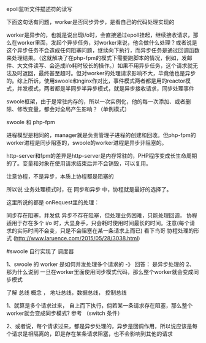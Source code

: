 

epoll监听文件描述符的读写

下面这句话有问题，worker是否同步异步，是看自己的代码处理实现的

worker是异步的，也就是说出现i/o时，会直接通过epoll挂起，继续接收请求，那么在worker里面，发起个异步任务，对worker来说，他会做什么处理？或者说是这个异步任务不会造成任何阻塞问题，继续向下执行，而异步任务是通过回调函数来处理结果。（这就解决了在php-fpm的模式下需要跑脚本的情况，例如，发邮件、大文件读写、会造成i/o耗时较长的操作。）如果不用异步任务，这个请求就无法及时返回，最终甚至超时。但对worker的处理请求影响不大，毕竟他也是异步的。综上所诉，使用swoole和nginx作对比，事件模式两者都是用的reactor模式，并发模式，两者都是半同步半异步模式，就是异步接收请求，同步处理事件




swoole框架，由于是常驻内存的，所以一次实例化，他的每一次添加、或者删除、修改变量，都会对全局产生影响？（单例模式）


swoole 和 php-fpm

进程模型是相同的，manager就是负责管理子进程的创建和回收。但php-fpm的worker进程是同步阻塞的，swoole的worker进程是异步非阻塞的。

http-server和fpm的差异是http-server是内存常驻的，PHP程序变成长生命周期的了。变量和对象在使用请求结束后并不会销毁，可以复用。



注意协程，不是异步，本质上协程都是阻塞的

所以说 业务处理模式时，在 同步和异步 中，协程就是最好的选择了。

这里所说的都是 onRequest里的处理：

同步存在阻塞，并发低
异步不存在阻塞，但处理业务困难，只能处理回调，
协程 适用于存在多个 i/o 时，大显身手，只会耗时使用时间最长的时间。注意(每个请求的实际时间不会变，只是不会阻塞在某一条请求上而已)
看下鸟哥 协程处理的形式  (http://www.laruence.com/2015/05/28/3038.html)

#swoole 自行实现了 调度器 

1、swoole 的 worker 是如何并发处理多个请求的  -》 回答： 是异步处理的
2、那为什么说到 一旦在worker里面使用同步模式代码，那么整个worker就会变成同步模式



了解 总线 概念 ， 地址总线，数据总线， 控制总线


1、就算是多个请求过来， 自上而下执行，倘若某一条请求存在阻塞，那么整个worker就会变成同步模式? 参考 （switch 条件）

2、或者说，每个请求过来，都是异步处理的，异步是回调作用，所以说应该是每个请求是相隔离的，即是存在某条请求阻塞，也不会影响到其他的请求